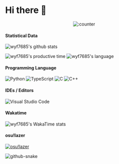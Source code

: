 # Hi there 👋

<div align="center">
  
  ![:counter](https://count.getloli.com/@gh-wyf7685-wyf7685)
  
</div>

#### Statistical Data

![wyf7685's github stats](https://github-readme-stats.vercel.app/api?username=wyf7685&show_icons=true&theme=transparent)

![wyf7685's productive time](http://github-profile-summary-cards.vercel.app/api/cards/productive-time?username=wyf7685&theme=transparent&utcOffset=8)
![wyf7685's language](http://github-profile-summary-cards.vercel.app/api/cards/most-commit-language?username=wyf7685&theme=transparent)

#### Programming Language

![Python](https://img.shields.io/badge/python-3670A0?style=for-the-badge&logo=python&logoColor=ffdd54)
![TypeScript](https://img.shields.io/badge/typescript-007ACC.svg?style=for-the-badge&logo=typescript&logoColor=white)
![C](https://img.shields.io/badge/c-%2300599C.svg?style=for-the-badge&logo=c&logoColor=white)
![C++](https://img.shields.io/badge/c++-%2300599C.svg?style=for-the-badge&logo=c%2B%2B&logoColor=white)

#### IDEs / Editors

![Visual Studio Code](https://img.shields.io/badge/Visual%20Studio%20Code-0078d7.svg?style=for-the-badge&logo=visual-studio-code&logoColor=white)

<!--
![Visual Studio](https://img.shields.io/badge/Visual%20Studio-5C2D91.svg?style=for-the-badge&logo=visual-studio&logoColor=white)

![CLion](https://img.shields.io/badge/CLion-black?style=for-the-badge&logo=clion&logoColor=white)
![PyCharm](https://img.shields.io/badge/pycharm-143?style=for-the-badge&logo=pycharm&logoColor=white)
-->

#### Wakatime

![wyf7685's WakaTime stats](https://github-readme-stats.vercel.app/api/wakatime?username=wyf7685&layout=compact&theme=transparent)

#### osu!lazer

[![osu!lazer](https://osu-sig.vercel.app/card?user=37332506&mode=std&lang=en&round_avatar=true&animation=true&hue=200&mini=true)](https://osu.ppy.sh/users/37332506)

<picture>
  <source media="(prefers-color-scheme: dark)" srcset="assets/github-contribution-grid-snake-dark.svg" />
  <source media="(prefers-color-scheme: light)" srcset="assets/github-contribution-grid-snake.svg" />
  <img alt="github-snake" src="github-snake.svg" />
</picture>
